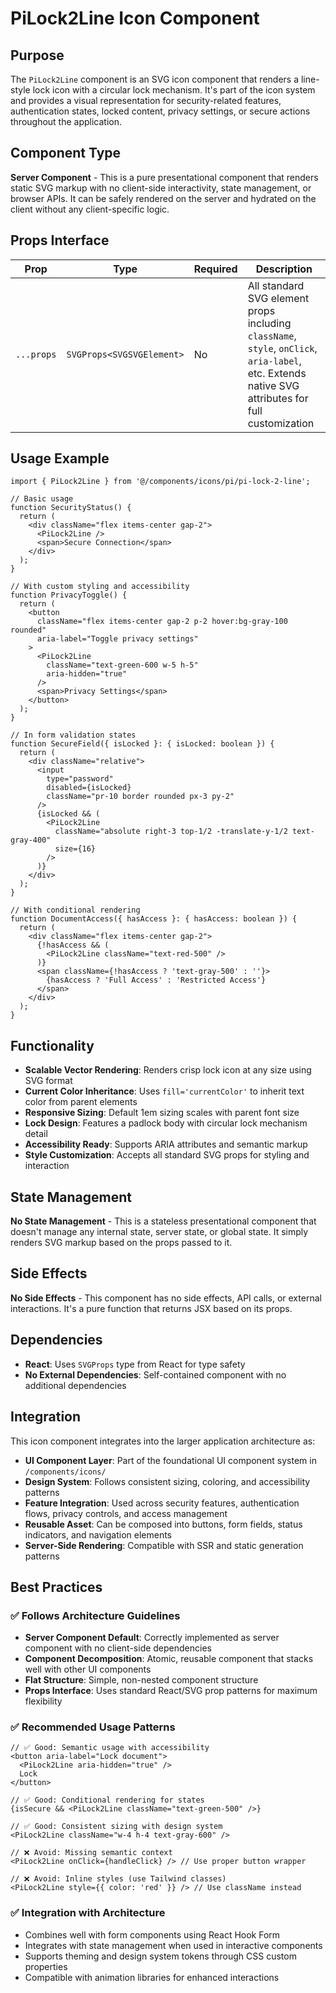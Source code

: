 # PiLock2Line Icon Component

## Purpose

The `PiLock2Line` component is an SVG icon component that renders a line-style lock icon with a circular lock mechanism. It's part of the icon system and provides a visual representation for security-related features, authentication states, locked content, privacy settings, or secure actions throughout the application.

## Component Type

**Server Component** - This is a pure presentational component that renders static SVG markup with no client-side interactivity, state management, or browser APIs. It can be safely rendered on the server and hydrated on the client without any client-specific logic.

## Props Interface

| Prop | Type | Required | Description |
|------|------|----------|-------------|
| `...props` | `SVGProps<SVGSVGElement>` | No | All standard SVG element props including `className`, `style`, `onClick`, `aria-label`, etc. Extends native SVG attributes for full customization |

## Usage Example

```tsx
import { PiLock2Line } from '@/components/icons/pi/pi-lock-2-line';

// Basic usage
function SecurityStatus() {
  return (
    <div className="flex items-center gap-2">
      <PiLock2Line />
      <span>Secure Connection</span>
    </div>
  );
}

// With custom styling and accessibility
function PrivacyToggle() {
  return (
    <button 
      className="flex items-center gap-2 p-2 hover:bg-gray-100 rounded"
      aria-label="Toggle privacy settings"
    >
      <PiLock2Line 
        className="text-green-600 w-5 h-5" 
        aria-hidden="true"
      />
      <span>Privacy Settings</span>
    </button>
  );
}

// In form validation states
function SecureField({ isLocked }: { isLocked: boolean }) {
  return (
    <div className="relative">
      <input 
        type="password" 
        disabled={isLocked}
        className="pr-10 border rounded px-3 py-2"
      />
      {isLocked && (
        <PiLock2Line 
          className="absolute right-3 top-1/2 -translate-y-1/2 text-gray-400"
          size={16}
        />
      )}
    </div>
  );
}

// With conditional rendering
function DocumentAccess({ hasAccess }: { hasAccess: boolean }) {
  return (
    <div className="flex items-center gap-2">
      {!hasAccess && (
        <PiLock2Line className="text-red-500" />
      )}
      <span className={!hasAccess ? 'text-gray-500' : ''}>
        {hasAccess ? 'Full Access' : 'Restricted Access'}
      </span>
    </div>
  );
}
```

## Functionality

- **Scalable Vector Rendering**: Renders crisp lock icon at any size using SVG format
- **Current Color Inheritance**: Uses `fill='currentColor'` to inherit text color from parent elements
- **Responsive Sizing**: Default 1em sizing scales with parent font size
- **Lock Design**: Features a padlock body with circular lock mechanism detail
- **Accessibility Ready**: Supports ARIA attributes and semantic markup
- **Style Customization**: Accepts all standard SVG props for styling and interaction

## State Management

**No State Management** - This is a stateless presentational component that doesn't manage any internal state, server state, or global state. It simply renders SVG markup based on the props passed to it.

## Side Effects

**No Side Effects** - This component has no side effects, API calls, or external interactions. It's a pure function that returns JSX based on its props.

## Dependencies

- **React**: Uses `SVGProps` type from React for type safety
- **No External Dependencies**: Self-contained component with no additional dependencies

## Integration

This icon component integrates into the larger application architecture as:

- **UI Component Layer**: Part of the foundational UI component system in `/components/icons/`
- **Design System**: Follows consistent sizing, coloring, and accessibility patterns
- **Feature Integration**: Used across security features, authentication flows, privacy controls, and access management
- **Reusable Asset**: Can be composed into buttons, form fields, status indicators, and navigation elements
- **Server-Side Rendering**: Compatible with SSR and static generation patterns

## Best Practices

### ✅ Follows Architecture Guidelines

- **Server Component Default**: Correctly implemented as server component with no client-side dependencies
- **Component Decomposition**: Atomic, reusable component that stacks well with other UI components
- **Flat Structure**: Simple, non-nested component structure
- **Props Interface**: Uses standard React/SVG prop patterns for maximum flexibility

### ✅ Recommended Usage Patterns

```tsx
// ✅ Good: Semantic usage with accessibility
<button aria-label="Lock document">
  <PiLock2Line aria-hidden="true" />
  Lock
</button>

// ✅ Good: Conditional rendering for states
{isSecure && <PiLock2Line className="text-green-500" />}

// ✅ Good: Consistent sizing with design system
<PiLock2Line className="w-4 h-4 text-gray-600" />

// ❌ Avoid: Missing semantic context
<PiLock2Line onClick={handleClick} /> // Use proper button wrapper

// ❌ Avoid: Inline styles (use Tailwind classes)
<PiLock2Line style={{ color: 'red' }} /> // Use className instead
```

### ✅ Integration with Architecture

- Combines well with form components using React Hook Form
- Integrates with state management when used in interactive components
- Supports theming and design system tokens through CSS custom properties
- Compatible with animation libraries for enhanced interactions